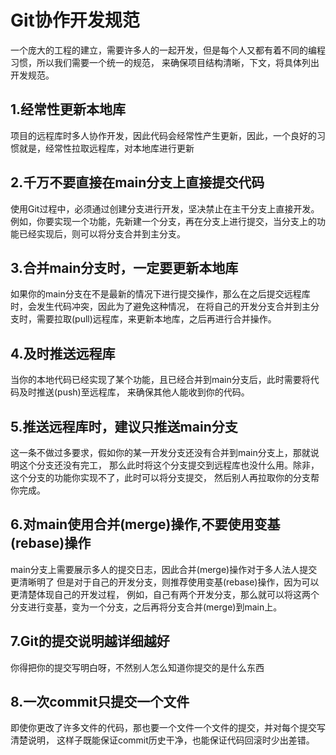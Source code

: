# Git协作开发规范
一个庞大的工程的建立，需要许多人的一起开发，但是每个人又都有着不同的编程习惯，所以我们需要一个统一的规范，
来确保项目结构清晰，下文，将具体列出开发规范。


## 1.经常性更新本地库
项目的远程库时多人协作开发，因此代码会经常性产生更新，因此，一个良好的习惯就是，经常性拉取远程库，对本地库进行更新


## 2.千万不要直接在main分支上直接提交代码
使用Git过程中，必须通过创建分支进行开发，坚决禁止在主干分支上直接开发。
例如，你要实现一个功能，先新建一个分支，再在分支上进行提交，当分支上的功能已经实现后，则可以将分支合并到主分支。

## 3.合并main分支时，一定要更新本地库
如果你的main分支在不是最新的情况下进行提交操作，那么在之后提交远程库时，会发生代码冲突，因此为了避免这种情况，
在将自己的开发分支合并到主分支时，需要拉取(pull)远程库，来更新本地库，之后再进行合并操作。

## 4.及时推送远程库
当你的本地代码已经实现了某个功能，且已经合并到main分支后，此时需要将代码及时推送(push)至远程库，
来确保其他人能收到你的代码。

## 5.推送远程库时，建议只推送main分支
这一条不做过多要求，假如你的某一开发分支还没有合并到main分支上，那就说明这个分支还没有完工，
那么此时将这个分支提交到远程库也没什么用。除非，这个分支的功能你实现不了，此时可以将分支提交，
然后别人再拉取你的分支帮你完成。

## 6.对main使用合并(merge)操作,不要使用变基(rebase)操作
main分支上需要展示多人的提交日志，因此合并(merge)操作对于多人法人提交更清晰明了
但是对于自己的开发分支，则推荐使用变基(rebase)操作，因为可以更清楚体现自己的开发过程，
例如，自己有两个开发分支，那么就可以将这两个分支进行变基，变为一个分支，之后再将分支合并(merge)到main上。

## 7.Git的提交说明越详细越好
你得把你的提交写明白呀，不然别人怎么知道你提交的是什么东西

## 8.一次commit只提交一个文件
即使你更改了许多文件的代码，那也要一个文件一个文件的提交，并对每个提交写清楚说明，
这样子既能保证commit历史干净，也能保证代码回滚时少出差错。
